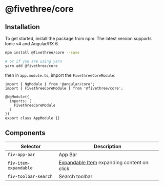 # @fivethree/core

## Installation
To get started, install the package from npm. The latest version supports Ionic v4 and Angular/RX 6.

```bash
npm install @fivethree/core --save

# or if you are using yarn
yarn add @fivethree/core
```

then in `app.module.ts`, import the `FivethreeCoreModule`:

```TS
import { NgModule } from '@angular/core';
import { FivethreeCoreModule } from '@fivethree/core';

@NgModule({
  imports: [
    FivethreeCoreModule
  ]
})
export class AppModule {}
```

## Components

| Selector       | Description    |
|------------------| ------------------|
| `fiv-app-bar`  | App Bar   |
| `fiv-item-expandable`  | [Expandable Item](src/lib/item-expandable/readme.md) expanding content on click |
| `fiv-toolbar-search`  | Search toolbar |